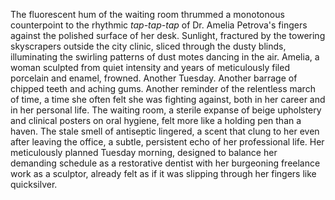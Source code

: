 The fluorescent hum of the waiting room thrummed a monotonous counterpoint to the rhythmic *tap-tap-tap* of Dr. Amelia Petrova's fingers against the polished surface of her desk.  Sunlight, fractured by the towering skyscrapers outside the city clinic, sliced through the dusty blinds, illuminating the swirling patterns of dust motes dancing in the air.  Amelia, a woman sculpted from quiet intensity and years of meticulously filed porcelain and enamel, frowned.  Another Tuesday. Another barrage of chipped teeth and aching gums. Another reminder of the relentless march of time, a time she often felt she was fighting against, both in her career and in her personal life.  The waiting room, a sterile expanse of beige upholstery and clinical posters on oral hygiene, felt more like a holding pen than a haven.  The stale smell of antiseptic lingered, a scent that clung to her even after leaving the office, a subtle, persistent echo of her professional life.  Her meticulously planned Tuesday morning, designed to balance her demanding schedule as a restorative dentist with her burgeoning freelance work as a sculptor, already felt as if it was slipping through her fingers like quicksilver.
